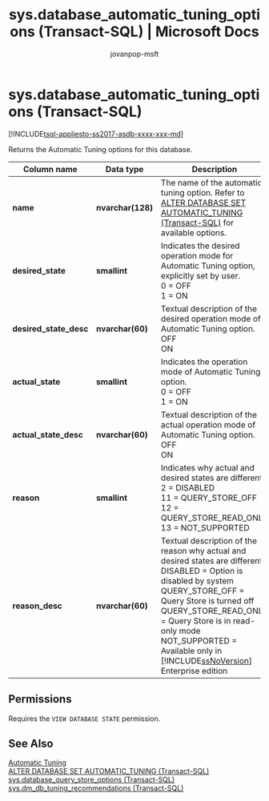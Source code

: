 ﻿---
title: "sys.database_automatic_tuning_options (Transact-SQL) | Microsoft Docs"
description: Learn how to view automatic tuning options on a SQL Database
ms.custom: ""
ms.date: "07/20/2017"
ms.prod: sql
ms.prod_service: "database-engine, sql-database"
ms.component: "system-catalog-views"
ms.reviewer: ""
ms.suite: "sql"
ms.technology: system-objects
ms.tgt_pltfrm: ""
ms.topic: "language-reference"
f1_keywords: 
  - "database_automatic_tuning_options_tsql"
  - "database_automatic_tuning_options"
  - "sys.database_automatic_tuning_options_tsql"
  - "sys.database_automatic_tuning_options"
dev_langs: 
  - "TSQL"
helpviewer_keywords: 
  - "database_automatic_tuning_options catalog view"
  - "sys.database_automatic_tuning_options catalog view"
ms.assetid: 16b47d55-8019-41ff-ad34-1e0112178067
caps.latest.revision: 24
author: "jovanpop-msft"
ms.author: "jovanpop"
manager: craigg
monikerRange: "= azuresqldb-current || >= sql-server-2017 || = sqlallproducts-allversions"
---
# sys.database\_automatic\_tuning_options (Transact-SQL)
[!INCLUDE[tsql-appliesto-ss2017-asdb-xxxx-xxx-md](../../includes/tsql-appliesto-ss2017-asdb-xxxx-xxx-md.md)]

  Returns the Automatic Tuning options for this database.  

|Column name|Data type|Description|  
|-----------------|---------------|-----------------|  
|**name**|**nvarchar(128)**|The name of the automatic tuning option. Refer to [ALTER DATABASE SET AUTOMATIC_TUNING &#40;Transact-SQL&#41;](../../t-sql/statements/alter-database-transact-sql-set-options.md) for available options.|  
|**desired_state**|**smallint**|Indicates the desired operation mode for Automatic Tuning option, explicitly set by user.<br />0 = OFF<br />1 = ON|  
|**desired_state_desc**|**nvarchar(60)**|Textual description of the desired operation mode of Automatic Tuning option.<br />OFF<br />ON|  
|**actual_state**|**smallint**|Indicates the operation mode of Automatic Tuning option.<br />0 = OFF<br />1 = ON|  
|**actual_state_desc**|**nvarchar(60)**|Textual description of the actual operation mode of Automatic Tuning option.<br />OFF<br />ON|  
|**reason**|**smallint**|Indicates why actual and desired states are different.<br />2 = DISABLED<br />11 = QUERY_STORE_OFF<br />12 = QUERY_STORE_READ_ONLY<br />13 = NOT_SUPPORTED|   
|**reason_desc**|**nvarchar(60)**|Textual description of the reason why actual and desired states are different.<br />DISABLED = Option is disabled by system<br />QUERY_STORE_OFF = Query Store is turned off<br />QUERY_STORE_READ_ONLY = Query Store is in read-only mode<br />NOT_SUPPORTED = Available only in [!INCLUDE[ssNoVersion](../../includes/ssnoversion-md.md)] Enterprise edition| 
  
## Permissions  
 Requires the `VIEW DATABASE STATE` permission.  
  
## See Also  
 [Automatic Tuning](../../relational-databases/automatic-tuning/automatic-tuning.md)   
 [ALTER DATABASE SET AUTOMATIC_TUNING &#40;Transact-SQL&#41;](../../t-sql/statements/alter-database-transact-sql-set-options.md)   
 [sys.database_query_store_options &#40;Transact-SQL&#41;](../../relational-databases/system-catalog-views/sys-database-query-store-options-transact-sql.md)   
 [sys.dm_db_tuning_recommendations &#40;Transact-SQL&#41;](../../relational-databases/system-dynamic-management-views/sys-dm-db-tuning-recommendations-transact-sql.md)   
 
